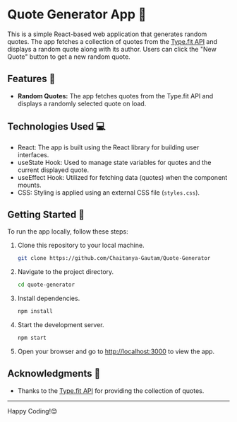 # Quote Generator App 📜

This is a simple React-based web application that generates random quotes. The app fetches a collection of quotes from the [Type.fit API](https://type.fit/api/quotes) and displays a random quote along with its author. Users can click the "New Quote" button to get a new random quote.

## Features 🌟

- **Random Quotes:** The app fetches quotes from the Type.fit API and displays a randomly selected quote on load.


## Technologies Used 💻

- React: The app is built using the React library for building user interfaces.
- useState Hook: Used to manage state variables for quotes and the current displayed quote.
- useEffect Hook: Utilized for fetching data (quotes) when the component mounts.
- CSS: Styling is applied using an external CSS file (`styles.css`).

## Getting Started 🚀

To run the app locally, follow these steps:

1. Clone this repository to your local machine.
   ```bash
   git clone https://github.com/Chaitanya-Gautam/Quote-Generator
   ```

2. Navigate to the project directory.
   ```bash
   cd quote-generator
   ```

3. Install dependencies.
   ```bash
   npm install
   ```

4. Start the development server.
   ```bash
   npm start
   ```

5. Open your browser and go to [http://localhost:3000](http://localhost:3000) to view the app.


## Acknowledgments 🙏

- Thanks to the [Type.fit API](https://type.fit/api/quotes) for providing the collection of quotes.

---
Happy Coding!😊
